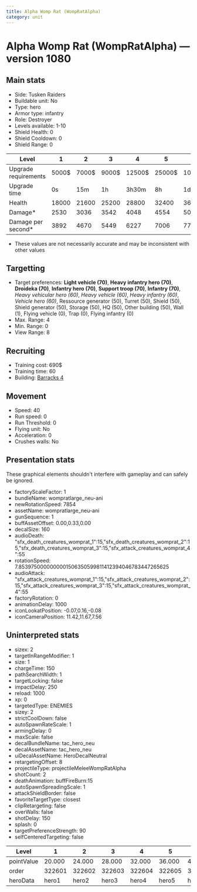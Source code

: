 ```yaml
---
title: Alpha Womp Rat (WompRatAlpha)
category: unit
---
```


# Alpha Womp Rat (WompRatAlpha) — version 1080

## Main stats

  * Side: Tusken Raiders
  * Buildable unit: No
  * Type: hero
  * Armor type: infantry
  * Role: Destroyer
  * Levels available: 1-10
  * Shield Health: 0
  * Shield Cooldown: 0
  * Shield Range: 0

|Level               |1    |2    |3    |4     |5     |6      |7      |8      |9       |10      |
|--------------------|-----|-----|-----|------|------|-------|-------|-------|--------|--------|
|Upgrade requirements|5000$|7000$|9000$|12500$|25000$|100000$|160000$|320000$|1000000$|1750000$|
|Upgrade time        |0s   |15m  |1h   |3h30m |8h    |1d     |2d     |3d12h  |5d      |1w1d    |
|Health              |18000|21600|25200|28800 |32400 |36000  |39600  |43200  |46800   |54000   |
|Damage*             |2530 |3036 |3542 |4048  |4554  |5060   |5566   |6072   |6578    |7590    |
|Damage per second*  |3892 |4670 |5449 |6227  |7006  |7784   |8563   |9341   |10120   |11676   |

* These values are not necessarily accurate and may be inconsistent with other values

## Targetting

  * Target preferences: **Light vehicle (70)**, **Heavy infantry hero (70)**, **Droideka (70)**, **Infantry hero (70)**, **Support troop (70)**, **Infantry (70)**, _Heavy vehicular hero (60)_, _Heavy vehicle (60)_, _Heavy infantry (60)_, _Vehicle hero (60)_, Ressource generator (50), Turret (50), Shield (50), Shield generator (50), Storage (50), HQ (50), Other building (50), Wall (1), Flying vehicle (0), Trap (0), Flying infantry (0)
  * Max. Range: 4
  * Min. Range: 0
  * View Range: 8

## Recruiting

  * Training cost: 690$
  * Training time: 60
  * Building: [Barracks 4](smugglerBarracks.html)

## Movement

  * Speed: 40
  * Run speed: 0
  * Run Threshold: 0
  * Flying unit: No
  * Acceleration: 0
  * Crushes walls: No

## Presentation stats

These graphical elements shouldn't interfere with gameplay and can safely be ignored.

  * factoryScaleFactor: 1
  * bundleName: wompratlarge_neu-ani
  * newRotationSpeed: 7854
  * assetName: wompratlarge_neu-ani
  * gunSequence: 1
  * buffAssetOffset: 0.00,0.33,0.00
  * decalSize: 160
  * audioDeath: "sfx_death_creatures_womprat_1":15,"sfx_death_creatures_womprat_2":15,"sfx_death_creatures_womprat_3":15,"sfx_attack_creatures_womprat_4":55
  * rotationSpeed: 7.8539750000000001506350599811412394046783447265625
  * audioAttack: "sfx_attack_creatures_womprat_1":15,"sfx_attack_creatures_womprat_2":15,"sfx_attack_creatures_womprat_3":15,"sfx_attack_creatures_womprat_4":55
  * factoryRotation: 0
  * animationDelay: 1000
  * iconLookatPosition: -0.07,0.16,-0.08
  * iconCameraPosition: 11.42,11.67,7.56

## Uninterpreted stats

  * sizex: 2
  * targetInRangeModifier: 1
  * size: 1
  * chargeTime: 150
  * pathSearchWidth: 1
  * targetLocking: false
  * impactDelay: 250
  * reload: 1000
  * xp: 0
  * targetedType: ENEMIES
  * sizey: 2
  * strictCoolDown: false
  * autoSpawnRateScale: 1
  * armingDelay: 0
  * maxScale: false
  * decalBundleName: tac_hero_neu
  * decalAssetName: tac_hero_neu
  * uiDecalAssetName: HeroDecalNeutral
  * retargetingOffset: 8
  * projectileType: projectileMeleeWompRatAlpha
  * shotCount: 2
  * deathAnimation: buffFireBurn:15
  * autoSpawnSpreadingScale: 1
  * attackShieldBorder: false
  * favoriteTargetType: closest
  * clipRetargeting: false
  * overWalls: false
  * shotDelay: 150
  * splash: 0
  * targetPreferenceStrength: 90
  * selfCenteredTargeting: false

|Level     |1     |2     |3     |4     |5     |6     |7     |8     |9     |10    |
|----------|------|------|------|------|------|------|------|------|------|------|
|pointValue|20.000|24.000|28.000|32.000|36.000|40.000|44.000|48.000|52.000|60.000|
|order     |322601|322602|322603|322604|322605|322606|322607|322608|322609|322610|
|heroData  |hero1 |hero2 |hero3 |hero4 |hero5 |hero6 |hero7 |hero8 |hero9 |hero10|

